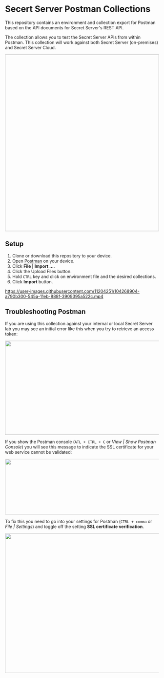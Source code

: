 # Secert Server Postman Collections

This repository contains an environment and collection export for Postman based on the API documents for Secret Server's REST API.

The collection allows you to test the Secret Server APIs from within Postman. This collection will work against both Secret Server (on-premises) and Secret Server Cloud.

<img source="https://user-images.githubusercontent.com/11204251/104262406-27b01c00-544d-11eb-8798-8f30befc55c5.png" width="1097" height="579">

## Setup

1. Clone or download this repository to your device.
1. Open [Postman](https://www.getpostman.com/) on your device.
1. Click **File | Import ...**.
1. Click the Upload Files button.
1. Hold `CTRL` key and click on environment file and the desired collections.
1. Click **Import** button.

https://user-images.githubusercontent.com/11204251/104268904-a790b300-545a-11eb-888f-3909395a522c.mp4

## Troubleshooting Postman

If you are using this collection against your internal or local Secret Server lab you may see an initial error like this when you try to retrieve an access token:

<img src="https://user-images.githubusercontent.com/11204251/104262762-dce2d400-544d-11eb-8a1d-eb7f339b6e29.png" width="521" height="308">

If you show the Postman console (`ATL + CTRL + C` or _View | Show Postman Console_) you will see this message to indicate the SSL certificate for your web service cannot be validated:

<img src="https://user-images.githubusercontent.com/11204251/104262838-03087400-544e-11eb-80da-c5769aa11a0c.png" width="687" height="182">

To fix this you need to go into your settings for Postman (`CTRL + comma` or _File | Settings_) and toggle off the setting **SSL certificate verification**.

<img src="https://user-images.githubusercontent.com/11204251/104262900-26332380-544e-11eb-9c16-64c6678c1497.png" width="618" height="457">
